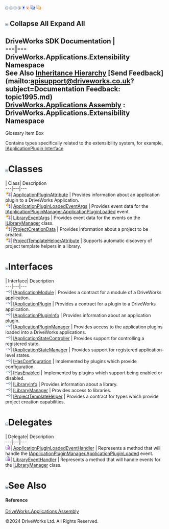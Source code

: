 ![](dotnetimages/collapse.gif) ![](dotnetimages/expand.gif) ![](dotnetimages/collapse.gif) ![](dotnetimages/expand.gif) ![](dotnetimages/drpdown.gif) ![](dotnetimages/drpdown_orange.gif) ![](dotnetimages/copycode.gif) ![](dotnetimages/copycodeHighlight.gif)

![](dotnetimages/collapse.gif) Collapse All Expand All  
---  
DriveWorks SDK Documentation  |   
---|---  
DriveWorks.Applications.Extensibility Namespace   
See Also [Inheritance Hierarchy](topic1996.md) [Send Feedback](mailto:apisupport@driveworks.co.uk?subject=Documentation Feedback: topic1995.md)  
[DriveWorks.Applications Assembly](topic13.md) : DriveWorks.Applications.Extensibility Namespace  
---  
  
Glossary Item Box

Contains types specifically related to the extensibility system, for example, [IApplicationPlugin Interface](topic2004.md)

# ![](dotnetimages/collapse.gif)Classes

| Class| Description  
---|---|---  
![Class](dotnetimages/Class.gif)| [ApplicationPluginAttribute](topic2106.md) | Provides information about an application plugin to a DriveWorks Application.  
![Class](dotnetimages/Class.gif)| [ApplicationPluginLoadedEventArgs](topic2116.md) | Provides event data for the [IApplicationPluginManager.ApplicationPluginLoaded](topic2027.md) event.  
![Class](dotnetimages/Class.gif)| [LibraryEventArgs](topic2124.md) | Provides event data for the events on the [ILibraryManager](topic2079.md) class.  
![Class](dotnetimages/Class.gif)| [ProjectCreationData](topic2132.md) | Provides information about a project to be created.  
![Class](dotnetimages/Class.gif)| [ProjectTemplateHelperAttribute](topic2144.md) | Supports automatic discovery of project template helpers in a library.  
  
# ![](dotnetimages/collapse.gif)Interfaces

| Interface| Description  
---|---|---  
![Interface](dotnetimages/Interface.gif)| [IApplicationModule](topic1997.md) | Provides a contract for a module of a DriveWorks application.  
![Interface](dotnetimages/Interface.gif)| [IApplicationPlugin](topic2004.md) | Provides a contract for a plugin to a DriveWorks application.  
![Interface](dotnetimages/Interface.gif)| [IApplicationPluginInfo](topic2010.md) | Provides information about an application plugin.  
![Interface](dotnetimages/Interface.gif)| [IApplicationPluginManager](topic2021.md) | Provides access to the application plugins loaded into a DriveWorks applications.  
![Interface](dotnetimages/Interface.gif)| [IApplicationStateController](topic2028.md) | Provides support for controlling a registered state.  
![Interface](dotnetimages/Interface.gif)| [IApplicationStateManager](topic2035.md) | Provides support for registered application-level states.  
![Interface](dotnetimages/Interface.gif)| [IHasConfiguration](topic2043.md) | Implemented by plugins which provide configuration.  
![Interface](dotnetimages/Interface.gif)| [IHasEnabled](topic2049.md) | Implemented by plugins which support being enabled or disabled.  
![Interface](dotnetimages/Interface.gif)| [ILibraryInfo](topic2055.md) | Provides information about a library.  
![Interface](dotnetimages/Interface.gif)| [ILibraryManager](topic2079.md) | Provides access to libraries.  
![Interface](dotnetimages/Interface.gif)| [IProjectTemplateHelper](topic2091.md) | Provides a contract for types which provide project creation capabilities.  
  
# ![](dotnetimages/collapse.gif)Delegates

| Delegate| Description  
---|---|---  
![Delegate](dotnetimages/Delegate.gif)| [ApplicationPluginLoadedEventHandler](topic2154.md) | Represents a method that will handle the [IApplicationPluginManager.ApplicationPluginLoaded](topic2027.md) event.  
![Delegate](dotnetimages/Delegate.gif)| [LibraryEventHandler](topic2155.md) | Represents a method that will handle events for the [ILibraryManager](topic2079.md) class.  
  
# ![](dotnetimages/collapse.gif)See Also

#### Reference

[DriveWorks.Applications Assembly](topic13.md)

©2024 DriveWorks Ltd. All Rights Reserved.

